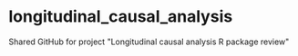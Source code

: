 # longitudinal_causal_analysis
Shared GitHub for project "Longitudinal causal analysis R package review"
